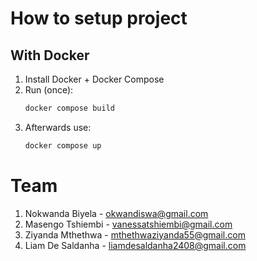 # How to setup project

## With Docker

1. Install Docker + Docker Compose
2. Run (once):
   ```bash
   docker compose build 
   ```
3. Afterwards use:
    ```bash
   docker compose up
    ```

# Team
1. Nokwanda Biyela - okwandiswa@gmail.com
2. Masengo Tshiembi - vanessatshiembi@gmail.com
3. Ziyanda Mthethwa - mthethwaziyanda55@gmail.com
4. Liam De Saldanha - liamdesaldanha2408@gmail.com
